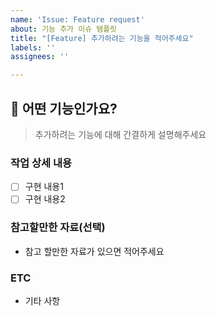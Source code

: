 ```yaml
---
name: 'Issue: Feature request'
about: 기능 추가 이슈 탬플릿
title: "[Feature] 추가하려는 기능을 적어주세요"
labels: ''
assignees: ''

---
```


## 🚀 어떤 기능인가요?
> 추가하려는 기능에 대해 간결하게 설명해주세요

### 작업 상세 내용
- [ ] 구현 내용1
- [ ] 구현 내용2

### 참고할만한 자료(선택)
- 참고 할만한 자료가 있으면 적어주세요

### ETC
- 기타 사항
